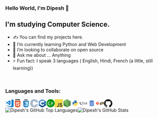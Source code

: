 ### Hello World, I'm Dipesh  👋



## I'm studying Computer Science. 
- ✍ You can find my projects here.
- 🌱 I’m currently learning Python and Web Development
- 👯 I’m looking to collaborate on open source
- 💬 Ask me about ... Anything
- ⚡ Fun fact: I speak 3 languages ( English, Hindi, French (a little, still learning))

<br />

### Languages and Tools:

<img align="left" alt="Visual Studio Code" width="26px" src="https://raw.githubusercontent.com/github/explore/80688e429a7d4ef2fca1e82350fe8e3517d3494d/topics/visual-studio-code/visual-studio-code.png" />
<img align="left" alt="HTML5" width="26px" src="https://raw.githubusercontent.com/github/explore/80688e429a7d4ef2fca1e82350fe8e3517d3494d/topics/html/html.png" />
<img align="left" alt="CSS3" width="26px" src="https://raw.githubusercontent.com/github/explore/80688e429a7d4ef2fca1e82350fe8e3517d3494d/topics/css/css.png" />
<img align="left" alt="C" width="26px" src="https://github.com/devicons/devicon/blob/master/icons/c/c-original.svg" />
<img align="left" alt="C" width="26px" src="https://github.com/devicons/devicon/blob/master/icons/cplusplus/cplusplus-original.svg" />
<img align="left" alt="CSharp" width="26px" src="https://raw.githubusercontent.com/github/explore/80688e429a7d4ef2fca1e82350fe8e3517d3494d/topics/csharp/csharp.png" />
<img align="left" alt="JavaScript" width="26px" src="https://raw.githubusercontent.com/github/explore/80688e429a7d4ef2fca1e82350fe8e3517d3494d/topics/javascript/javascript.png" />
<img align="left" alt="Node.js" width="26px" src="https://raw.githubusercontent.com/github/explore/80688e429a7d4ef2fca1e82350fe8e3517d3494d/topics/nodejs/nodejs.png" />
<img align="left" alt="python" width="26px" src="https://raw.githubusercontent.com/github/explore/80688e429a7d4ef2fca1e82350fe8e3517d3494d/topics/python/python.png" />
<img align="left" alt="flask" width="26px" src="https://raw.githubusercontent.com/github/explore/80688e429a7d4ef2fca1e82350fe8e3517d3494d/topics/flask/flask.png" />
<img align="left" alt="SQL" width="26px" src="https://raw.githubusercontent.com/github/explore/80688e429a7d4ef2fca1e82350fe8e3517d3494d/topics/sql/sql.png" />
<img align="left" alt="Git" width="26px" src="https://raw.githubusercontent.com/github/explore/80688e429a7d4ef2fca1e82350fe8e3517d3494d/topics/git/git.png" />
<img align="left" alt="GitHub" width="26px" src="https://raw.githubusercontent.com/github/explore/78df643247d429f6cc873026c0622819ad797942/topics/github/github.png" />


<br />

<img align="left" alt="Dipesh's GitHub Top Languages" src="https://github-readme-stats.vercel.app/api/top-langs/?username=Dipeshgoyal44" />
<img align="left" alt="Dipesh's GitHub Stats" src="https://github-readme-stats.vercel.app/api?username=Dipeshgoyal44&show_icons=true&hide_border=true" />




[website]: https://dipeshgoyal.me/
[twitter]: https://twitter.com/Dipeshgoyal44
[linkedin]: https://www.linkedin.com/in/dipeshgoyal44/
